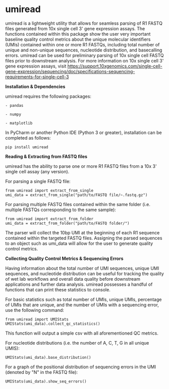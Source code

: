 # __umiread__

umiread is a lightweight utility that allows for seamless parsing of R1 FASTQ files generated from 10x single cell 3' gene expression assays. The functions contained within this package show the user very important baseline quality control metrics about the unique molecular identifiers (UMIs) contained within one or more R1 FASTQs, including total number of unique and non-unique sequences, nucleotide distribution, and basecalling errors. umiread can be used for preliminary parsing of 10x single cell FASTQ files prior to downstream analysis. 
For more information on 10x single cell 3' gene expression assays, visit https://support.10xgenomics.com/single-cell-gene-expression/sequencing/doc/specifications-sequencing-requirements-for-single-cell-3


__Installation & Dependencies__

umiread requires the following packages: 

    - pandas
    
    - numpy
    
    - matplotlib
    

In PyCharm or another Python IDE (Python 3 or greater), installation can be completed as follows: 

    pip install umiread

__Reading & Extracting from FASTQ files__

umiread has the ability to parse one or more R1 FASTQ files from a 10x 3' single cell assay (any version). 

For parsing a single FASTQ file: 

    from umiread import extract_from_single
    umi_data = extract_from_single("path/to/FASTQ file/~.fastq.gz")

For parsing multiple FASTQ files contained within the same folder (i.e. multiple FASTQs corresponding to the same sample): 

    from umiread import extract_from_folder
    umi_data = extract_from_folder("path/to/FASTQ folder/")

The parser will collect the 10bp UMI at the beginning of each R1 sequence contained within the targeted FASTQ files. Assigning the parsed sequences to an object such as umi_data will allow for the user to generate quality control metrics. 

__Collecting Quality Control Metrics & Sequencing Errors__

Having information about the total number of UMI sequences, unique UMI sequences, and nucleotide distribution can be useful for tracking the quality of wet lab workflows and overall data quality before downstream applications and further data analysis. umiread possesses a handful of functions that can print these statistics to console. 

For basic statistics such as total number of UMIs, unique UMIs, percentage of UMIs that are unique, and the number of UMIs with a sequencing error, use the following command: 

    from umiread import UMIStats
    UMIStats(umi_data).collect_qc_statistics()

This function will output a simple csv with all aforementioned QC metrics. 

For nucleotide distributions (i.e. the number of A, C, T, G in all unique UMIS): 

    UMIStats(umi_data).base_distribution()

For a graph of the positional distribution of sequencing errors in the UMI (denoted by "N" in the FASTQ file): 

    UMIStats(umi_data).show_seq_errors()
    
